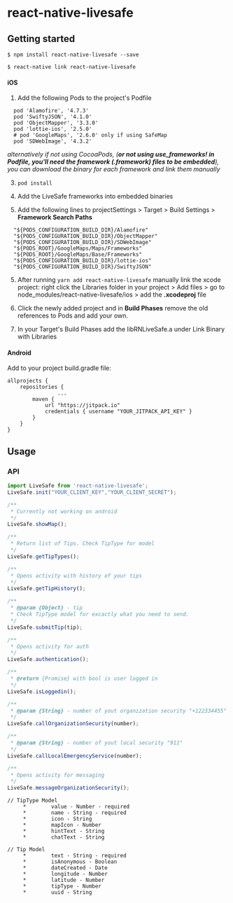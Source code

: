 # react-native-livesafe

## Getting started

`$ npm install react-native-livesafe --save`

`$ react-native link react-native-livesafe`



#### iOS

1. Add the following Pods to the project's Podfile

```
  pod 'Alamofire', '4.7.3'
  pod 'SwiftyJSON', '4.1.0'
  pod 'ObjectMapper', '3.3.0'
  pod 'lottie-ios', '2.5.0'
  # pod 'GoogleMaps', '2.6.0' only if using SafeMap
  pod 'SDWebImage', '4.3.2'
```

*alternatively if not using CocoaPods, (**or not using use_frameworks! in Podfile, you'll need the framework (.framework) files to be embedded**), you can download the binary for each framework and link them manually*

3. `pod install`

2. Add the LiveSafe frameworks into embedded binaries

4. Add the following lines to projectSettings > Target > Build Settings > **Framework Search Paths**

```
  "${PODS_CONFIGURATION_BUILD_DIR}/Alamofire"
  "${PODS_CONFIGURATION_BUILD_DIR}/ObjectMapper"
  "${PODS_CONFIGURATION_BUILD_DIR}/SDWebImage"
  "${PODS_ROOT}/GoogleMaps/Maps/Frameworks"
  "${PODS_ROOT}/GoogleMaps/Base/Frameworks"
  "${PODS_CONFIGURATION_BUILD_DIR}/lottie-ios"
  "${PODS_CONFIGURATION_BUILD_DIR}/SwiftyJSON"
```

5. After running `yarn add react-native-livesafe` manually link the xcode project: right click the Libraries folder in your project > Add files > go to node_modules/react-native-livesafe/ios > add the **.xcodeproj** file

6. Click the newly added project and in **Build Phases** remove the old references to Pods and add your own.

7. In your Target's Build Phases add the libRNLiveSafe.a under Link Binary with Libraries

#### Android

Add to your project build.gradle file:

```
allprojects {
    repositories {
				...
        maven {
            url "https://jitpack.io"
            credentials { username "YOUR_JITPACK_API_KEY" }
        }
    }
}
```


## Usage
### API
```javascript
import LiveSafe from 'react-native-livesafe';
LiveSafe.init("YOUR_CLIENT_KEY","YOUR_CLIENT_SECRET");

/**
 * Currently not working on android 
 */
LiveSafe.showMap();

/**
 * Return list of Tips. Check TipType for model
 */
LiveSafe.getTipTypes();

/**
 * Opens activity with history of your tips
 */
LiveSafe.getTipHistory();

/**
 * @param {Object} - tip
 * Check TipType model for excactly what you need to send.
 */
LiveSafe.submitTip(tip);

/**
 * Opens activity for auth
 */
LiveSafe.authentication();

/**
 * @return {Promise} with bool is user logged in
 */
LiveSafe.isLoggedin();

/**
 * @param {String} - number of yout organization security "+122334455"
 */
LiveSafe.callOrganizationSecurity(number);

/**
 * @param {String} - number of yout local security "911"
 */
LiveSafe.callLocalEmergencyService(number);

/**
 * Opens activity for messaging
 */
LiveSafe.messageOrganizationSecurity();
```
  
```
// TipType Model
     *        value - Number - required
     *        name - String - required
     *        icon - String
     *        mapIcon - Number
     *        hintText - String
     *        chatText - String
```

```
// Tip Model
     *        text - String - required
     *        isAnonymous - Boolean
     *        dateCreated - Date
     *        longitude - Number
     *        latitude - Number
     *        tipType - Number
     *        uuid - String

```
